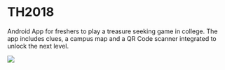 # TH2018

Android App for freshers to play a treasure seeking game in college. 
The app includes clues, a campus map and a QR Code scanner integrated to unlock the next level.

![](TH2018/src/main/res/drawable-mdpi/th2018_navheader.png?raw=true)
    

